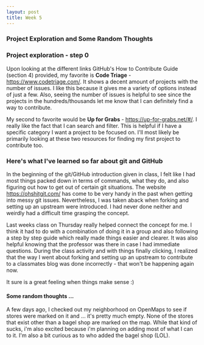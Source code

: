 ```yaml
---
layout: post 
title: Week 5
---
```


### Project Exploration and Some Random Thoughts

### Project exploration - step 0

Upon looking at the different links GitHub's How to Contribute Guide (section 4) provided, my favorite is **Code Triage** - https://www.codetriage.com/. It shows a decent amount of projects with the number of issues. I like this because it gives me a variety of options instead of just a few. Also, seeing the number of issues is helpful to see since the projects in the hundreds/thousands let me know that I can definitely find a way to contribute. 

My second to favorite would be **Up for Grabs** - https://up-for-grabs.net/#/. I really like the fact that I can search and filter. This is helpful if I have a specific category I want a project to be focused on. I'll most likely be primarily looking at these two resources for finding my first project to contribute too.

### Here's what I've learned so far about git and GitHub

In the beginning of the git/GitHub introduction given in class, I felt like I had most things packed down in terms of commands, what they do, and also figuring out how to get out of certain git situations. The website https://ohshitgit.com/ has come to be very handy in the past when getting into messy git issues. Nevertheless, I was taken aback when forking and setting up an upstream were introduced. I had never done neither and weirdly had a difficult time grasping the concept. 

Last weeks class on Thursday really helped connect the concept for me. I think it had to do with a combination of doing it in a group and also following a step by step guide which really made things easier and clearer. It was also helpful knowing that the professor was there in case I had immediate questions. During the class activity and with things finally clicking, I realized that the way I went about forking and setting up an upstream to contribute to a classmates blog was done incorrectly - that won't be happening again now. 

It sure is a great feeling when things make sense :)


#### Some random thoughts ...

A few days ago, I checked out my neighborhood on OpenMaps to see if stores were marked on it and ... it's pretty much empty. None of the stores that exist other than a bagel shop are marked on the map. While that kind of sucks, i'm also excited because i'm planning on adding most of what I can to it. I'm also a bit curious as to who added the bagel shop (LOL).

